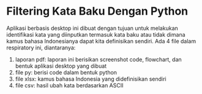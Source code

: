 # Filtering Kata Baku Dengan Python

Aplikasi berbasis desktop ini dibuat dengan tujuan untuk melakukan identifikasi kata yang diinputkan termasuk kata baku atau tidak dimana kamus bahasa Indonesianya dapat kita definisikan sendiri. Ada 4 file dalam respiratory ini, diantaranya:
1. laporan pdf: laporan ini berisikan screenshot code, flowchart, dan bentuk aplikasi desktop yang dibuat
2. file py: berisi code dalam bentuk python 
3. file xlsx: kamus bahasa Indonesia yang didefinisikan sendiri
4. file csv: hasil ubah kata berdasarkan ASCII
